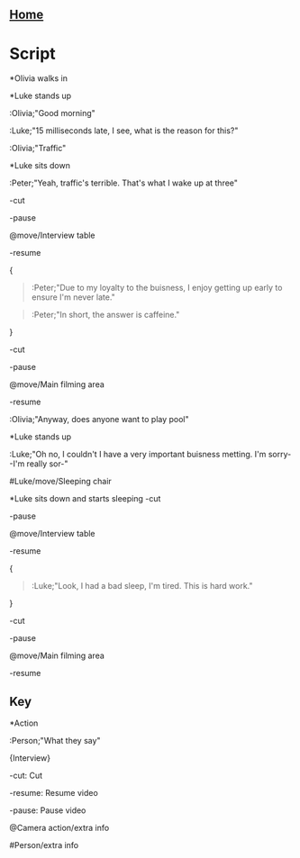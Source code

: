 ## [Home](index)

# Script

\*Olivia walks in

\*Luke stands up

:Olivia;"Good morning"

:Luke;"15 milliseconds late, I see, what is the reason for this?"

:Olivia;"Traffic"

\*Luke sits down

:Peter;"Yeah, traffic's terrible. That's what I wake up at three"

-cut

-pause

@move/Interview table

-resume

{

> :Peter;"Due to my loyalty to the buisness, I enjoy getting up early to ensure I'm never late."
  
> :Peter;"In short, the answer is caffeine."

}

-cut

-pause

@move/Main filming area

-resume

:Olivia;"Anyway, does anyone want to play pool"

\*Luke stands up

:Luke;"Oh no, I couldn't I have a very important buisness metting. I'm sorry--I'm really sor-"

#Luke/move/Sleeping chair

\*Luke sits down and starts sleeping
-cut

-pause

@move/Interview table

-resume

{

> :Luke;"Look, I had a bad sleep, I'm tired. This is hard work."
  
}

-cut

-pause

@move/Main filming area

-resume

## Key
\*Action

:Person;"What they say"

{Interview}

-cut: Cut

-resume: Resume video

-pause: Pause video

@Camera action/extra info

#Person/extra info
